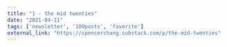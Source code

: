 ```yaml
---
title: "1 - the mid twenties"
date: "2021-04-11"
tags: ['newsletter', '100posts', 'favorite']
external_link: "https://spencerchang.substack.com/p/the-mid-twenties"
---
```


